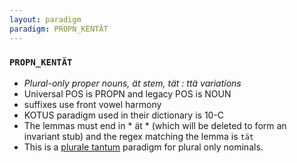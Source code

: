 ```yaml
---
layout: paradigm
paradigm: PROPN_KENTÄT
---
```

### ` PROPN_KENTÄT `

* _Plural-only proper nouns, ät stem, tät : ttä variations_
* Universal POS is PROPN and legacy POS is NOUN
* suffixes use front vowel harmony
* KOTUS paradigm used in their dictionary is 10-C
* The lemmas must end in * ät * (which will be deleted to form an invariant stub) and the regex matching the lemma is ` tät `
* This is a [plurale tantum](https://en.wikipedia.org/wiki/Plurale_tantum) paradigm for plural only nominals.
